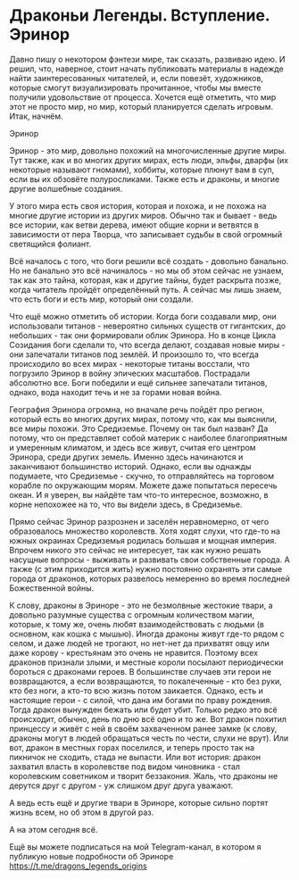 # Драконьи Легенды. Вступление. Эринор

Давно пишу о некотором фэнтези мире, так сказать, развиваю идею. И решил, что, наверное, стоит начать публиковать материалы в надежде найти заинтересованных читателей, и, если повезёт, художников, которые смогут визуализировать прочитанное, чтобы мы вместе получили удовольствие от процесса. Хочется ещё отметить, что мир этот не просто мир, но мир, который планируется сделать игровым. Итак, начнём.

Эринор

Эринор - это мир, довольно похожий на многочисленные другие миры. Тут также, как и во многих других мирах, есть люди, эльфы, дварфы (их некоторые называют гномами), хоббиты, которые плюнут вам в суп, если вы их обзовёте полуросликами. Также есть и драконы, и многие другие волшебные создания.

У этого мира есть своя история, которая и похожа, и не похожа на многие другие истории из других миров. Обычно так и бывает - ведь все истории, как ветви дерева, имеют общие корни и ветвятся в зависимости от пера Творца, что записывает судьбы в свой огромный светящийся фолиант.

Всё началось с того, что боги решили всё создать - довольно банально. Но не банально это всё начиналось - но мы об этом сейчас не узнаем, так как это тайна, которая, как и другие тайны, будет раскрыта позже, когда читатель пройдёт определённый путь. А сейчас мы лишь знаем, что есть боги и есть мир, который они создали.

Что ещё можно отметить об истории. Когда боги создавали мир, они использовали титанов - невероятно сильных существ от гигантских, до небольших - так они формировали облик Эринора. Но в конце Цикла Созидания боги сделали то, что всегда делают, создавая новые миры - они запечатали титанов под землёй. И произошло то, что всегда происходило во всех мирах - некоторые титаны восстали, что погрузило Эринор в войну эпических масштабов. Пострадали абсолютно все. Боги победили и ещё сильнее запечатали титанов, однако, вода находит течь и не за горами новая война.

География Эринора огромна, но вначале речь пойдёт про регион, который есть во многих других мирах, потому что, как мы выяснили, все миры похожи. Это Средиземье. Почему он так был назван? Да потому, что он представляет собой материк с наиболее благоприятным и умеренным климатом, и здесь все живут, считая его центром Эринора, среди других земель. Именно здесь начинаются и заканчивают большинство историй. Однако, если вы однажды подумаете, что Средиземье - скучно, то отправляйтесь на торговом корабле по окружающим морям. Можете даже попытаться пересечь океан. И я уверен, вы найдёте там что-то интересное, возможно, в корне непохожее на то, что вы видели здесь, в Средиземье.

Прямо сейчас Эринор разрознен и заселён неравномерно, от чего образовалось множество королевств. Хотя ходят слухи, что где-то на южных окраинах Средиземья родилась большая и мощная империя. Впрочем никого это сейчас не интересует, так как нужно решать насущные вопросы - выживать и развивать свои собственные города. А также (с этим приходится жить) нужно постоянно охранять эти самые города от драконов, которых развелось немеренно во время последней Божественной войны.

К слову, драконы в Эриноре - это не безмолвные жестокие твари, а довольно разумные существа с огромным количеством магии, которые, к тому же, очень любят взаимодействовать с людьми (в основном, как кошка с мышью). Иногда драконы живут где-то рядом с селом, и даже людей не трогают, но нет-нет да прихватят овцу или даже корову - крестьянам это очень не нравится. Поэтому всех драконов признали злыми, и местные короли посылают периодически бороться с драконами героев. В большинстве случаев эти герои не возвращаются, а если возвращаются, то покалеченные - кто без руки, кто без ноги, а кто-то всю жизнь потом заикается. Однако, есть и настоящие герои - с силой, что дана им богами по праву рождения. Тогда дракон вынужден бежать или будет убит. Только редко это всё происходит, обычно, день по дню всё одно и то же. Вот дракон похитил принцессу и живёт с ней в своём захваченном ранее замке (к слову, драконы могут в людей обращаться честь по чести, слухи не врут). Или вот, дракон в местных горах поселился, и теперь просто так на пикничок не сходить, стада не выпасти. Или вот история: дракон захватил власть в королевстве под видом чиновника - стал королевским советником и творит беззакония. Жаль, что драконы не дерутся друг с другом - уж слишком друг друга уважают.

А ведь есть ещё и другие твари в Эриноре, которые сильно портят жизнь всем, но об этом в другой раз.

А на этом сегодня всё.

Ещё вы можете подписаться на мой Telegram-канал, в котором я публикую новые подробности об Эриноре https://t.me/dragons_legends_origins
